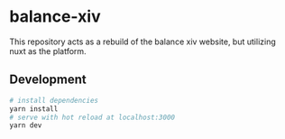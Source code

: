 # balance-xiv
This repository acts as a rebuild of the balance xiv website, but utilizing nuxt as the platform.

## Development

```bash
# install dependencies
yarn install
# serve with hot reload at localhost:3000
yarn dev
```
